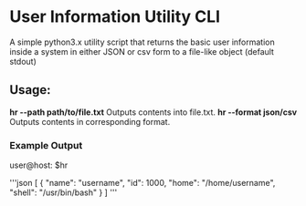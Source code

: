 
# User Information Utility CLI

A simple python3.x utility script that returns the basic user information
inside a system in either JSON or csv form to a file-like object (default stdout)

## Usage:

**hr --path path/to/file.txt** Outputs contents into file.txt.
**hr --format json/csv**       Outputs contents in corresponding format.


### Example Output

user@host: $hr

'''json
[
    {
        "name": "username",
        "id": 1000,
        "home": "/home/username",
        "shell": "/usr/bin/bash"
    }
]
'''


